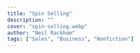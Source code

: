 ```yaml
---
title: "Spin Selling"
description: ""
cover: "spin-selling.webp"
author: "Neil Rackham"
tags: ["Sales", "Business", "Nonfiction"]
---
```


